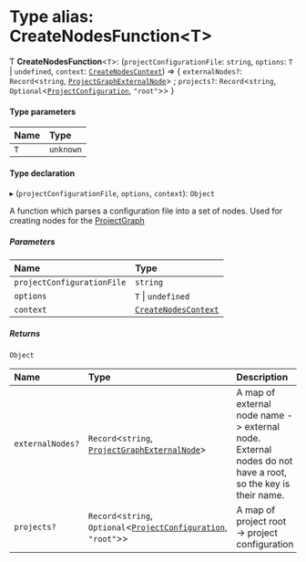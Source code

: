 # Type alias: CreateNodesFunction<T\>

Ƭ **CreateNodesFunction**<`T`\>: (`projectConfigurationFile`: `string`, `options`: `T` \| `undefined`, `context`: [`CreateNodesContext`](../../devkit/documents/CreateNodesContext)) => { `externalNodes?`: `Record`<`string`, [`ProjectGraphExternalNode`](../../devkit/documents/ProjectGraphExternalNode)\> ; `projects?`: `Record`<`string`, `Optional`<[`ProjectConfiguration`](../../devkit/documents/ProjectConfiguration), `"root"`\>\> }

#### Type parameters

| Name | Type      |
| :--- | :-------- |
| `T`  | `unknown` |

#### Type declaration

▸ (`projectConfigurationFile`, `options`, `context`): `Object`

A function which parses a configuration file into a set of nodes.
Used for creating nodes for the [ProjectGraph](../../devkit/documents/ProjectGraph)

##### Parameters

| Name                       | Type                                                              |
| :------------------------- | :---------------------------------------------------------------- |
| `projectConfigurationFile` | `string`                                                          |
| `options`                  | `T` \| `undefined`                                                |
| `context`                  | [`CreateNodesContext`](../../devkit/documents/CreateNodesContext) |

##### Returns

`Object`

| Name             | Type                                                                                                              | Description                                                                                                |
| :--------------- | :---------------------------------------------------------------------------------------------------------------- | :--------------------------------------------------------------------------------------------------------- |
| `externalNodes?` | `Record`<`string`, [`ProjectGraphExternalNode`](../../devkit/documents/ProjectGraphExternalNode)\>                | A map of external node name -> external node. External nodes do not have a root, so the key is their name. |
| `projects?`      | `Record`<`string`, `Optional`<[`ProjectConfiguration`](../../devkit/documents/ProjectConfiguration), `"root"`\>\> | A map of project root -> project configuration                                                             |
